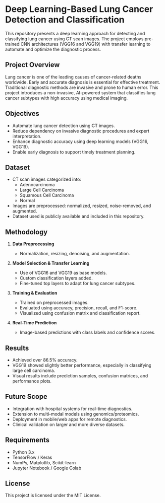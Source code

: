 # Deep Learning-Based Lung Cancer Detection and Classification

This repository presents a deep learning approach for detecting and classifying lung cancer using CT scan images. The project employs pre-trained CNN architectures (VGG16 and VGG19) with transfer learning to automate and optimize the diagnostic process.

## Project Overview

Lung cancer is one of the leading causes of cancer-related deaths worldwide. Early and accurate diagnosis is essential for effective treatment. Traditional diagnostic methods are invasive and prone to human error. This project introduces a non-invasive, AI-powered system that classifies lung cancer subtypes with high accuracy using medical imaging.

## Objectives

- Automate lung cancer detection using CT images.
- Reduce dependency on invasive diagnostic procedures and expert interpretation.
- Enhance diagnostic accuracy using deep learning models (VGG16, VGG19).
- Enable early diagnosis to support timely treatment planning.

## Dataset

- CT scan images categorized into:
  - Adenocarcinoma
  - Large Cell Carcinoma
  - Squamous Cell Carcinoma
  - Normal
- Images are preprocessed: normalized, resized, noise-removed, and augmented.
- Dataset used is publicly available and included in this repository.

## Methodology

1. **Data Preprocessing**  
   - Normalization, resizing, denoising, and augmentation.

2. **Model Selection & Transfer Learning**  
   - Use of VGG16 and VGG19 as base models.
   - Custom classification layers added.
   - Fine-tuned top layers to adapt for lung cancer subtypes.

3. **Training & Evaluation**  
   - Trained on preprocessed images.
   - Evaluated using accuracy, precision, recall, and F1-score.
   - Visualized using confusion matrix and classification report.

4. **Real-Time Prediction**  
   - Image-based predictions with class labels and confidence scores.

## Results

- Achieved over 86.5% accuracy.
- VGG19 showed slightly better performance, especially in classifying large cell carcinoma.
- Visual results include prediction samples, confusion matrices, and performance plots.

## Future Scope

- Integration with hospital systems for real-time diagnostics.
- Extension to multi-modal models using genomics/proteomics.
- Deployment in mobile/web apps for remote diagnostics.
- Clinical validation on larger and more diverse datasets.

## Requirements

- Python 3.x  
- TensorFlow / Keras  
- NumPy, Matplotlib, Scikit-learn  
- Jupyter Notebook / Google Colab

## License

This project is licensed under the MIT License.
